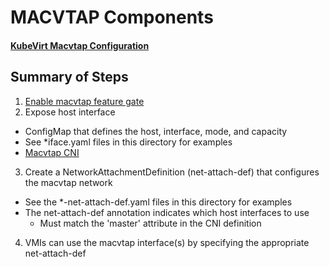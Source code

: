 # MACVTAP Components
#### [KubeVirt Macvtap Configuration](https://kubevirt.io/user-guide/virtual_machines/interfaces_and_networks/#macvtap)

## Summary of Steps
1. [Enable macvtap feature gate](https://kubevirt.io/user-guide/operations/activating_feature_gates/#how-to-activate-a-feature-gate)
2. Expose host interface
  - ConfigMap that defines the host, interface, mode, and capacity
  - See *iface.yaml files in this directory for examples
  - [Macvtap CNI](https://github.com/kubevirt/macvtap-cni#deployment)
3. Create a NetworkAttachmentDefinition (net-attach-def) that configures the macvtap network
  - See the *-net-attach-def.yaml files in this directory for examples
  - The net-attach-def annotation indicates which host interfaces to use
    - Must match the 'master' attribute in the CNI definition
4. VMIs can use the macvtap interface(s) by specifying the appropriate net-attach-def

